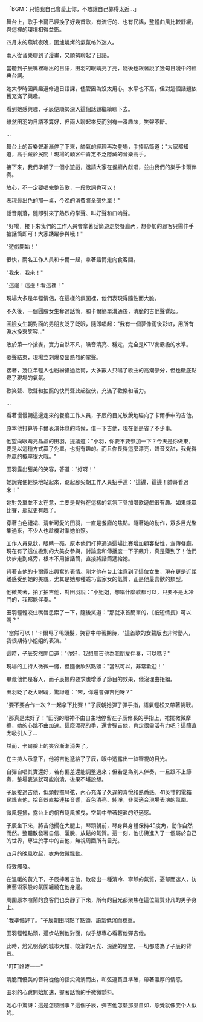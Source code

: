 「BGM：只怕我自己會愛上你，不敢讓自己靠得太近...」  

舞台上，歌手卡爾已經換了好幾首歌，有流行的、也有民謠，整體曲風比較舒緩，與這裡的環境相得益彰。  

四月末的燕城夜晚，圍爐燒烤的氣氛格外迷人。  

兩人從音樂聊到了漫畫，又順勢聊起了日語。  

當聽到子辰嘴裡蹦出的日語，田羽的眼睛亮了亮，隨後也跟著說了幾句日漫中的經典台詞。  

她大學時因興趣選修過日語課，儘管因為沒太用心，水平也不高，但對這個話題依舊充滿了興趣。  

看到她感興趣，子辰便順勢深入這個話題繼續聊下去。  

雖然田羽的日語不算好，但兩人聊起來反而別有一番趣味，笑聲不斷。

...

舞台上的音樂聲漸漸停了下來，帥氣的經理再次登場，手捧話筒道："大家都知道，高手藏於民間！現場的顧客中肯定不乏隱藏的音樂高手。  

接下來，我們準備了一個小遊戲，邀請大家在餐廳內獻唱，並由我們的樂手卡爾伴奏。  

放心，不一定要唱完整首歌，一段歌詞也可以！  

表現最出色的那一桌，今晚的消費將全部免單！"  

話音剛落，隨即引來了熱烈的掌聲、叫好聲和口哨聲。  

"好嘞，接下來我們的工作人員會拿著話筒遊走於餐廳內，想參加的顧客只需伸手搶話筒即可！大家踴躍參與哦！"  

"遊戲開始！"  

很快，兩名工作人員和卡爾一起，拿著話筒走向食客間。  

"我來，我來！"  

"這邊！這邊！看這裡！"  

現場大多是年輕情侶，在這樣的氛圍裡，他們表現得隨性而大膽。  

不久後，一個圓臉女生奪過話筒，和卡爾簡單溝通後，清脆的吉他聲響起。  

圓臉女生朝對面的男朋友眨了眨眼，隨即唱起："我有一個夢像雨後彩虹，用所有淚水換來笑容…"  

敢於第一个搶麥，實力自然不凡，嗓音清亮、穩定，完全是KTV麥霸級的水準。  

歌聲結束，現場立刻爆發出熱烈的掌聲。  

接著，幾位年輕人也紛紛搶過話筒，大多數人只唱了歌曲的高潮部分，但也徹底點燃了現場的氣氛。  

歡笑聲、歌聲和拍照的快門聲此起彼伏，充滿了歡樂和活力。  

...

看著慢慢朝這邊走來的餐廳工作人員，子辰的目光敏銳地瞄向了卡爾手中的吉他。

原本他打算等卡爾表演休息的時候，借一下吉他，現在倒是省了不少事。

他望向眼睛亮晶晶的田羽，提議道："小羽，你要不要參加一下？今天是你做東，要是以這種方式贏了免單，也挺有趣的。而且你長得這麼漂亮，聲音又甜，我覺得你贏的概率很大哦。"

田羽露出甜美的笑容，答道："好呀！"

她說完便輕快地站起來，踮起腳尖朝工作人員招手道："這邊，這邊！帥哥看過來！"

她對免單並不太在意，主要是覺得在這樣的氣氛下參加唱歌遊戲很有趣。如果能贏比賽，那就更有趣了。

穿著白色禮裙、清新可愛的田羽，一直是餐廳的焦點。隨著她的動作，眾多目光聚集過來，不少人也趁機對準她拍照。

工作人員見狀，眼睛一亮。原本他們打算通過這場比賽增加顧客黏性，宣傳餐廳。現在有了這位級別的大美女參與，討論度和傳播度一下子飆升，真是賺到了！他們快步走到桌旁，根本不用搶話筒，直接將話筒遞給她。

背著吉他的卡爾露出興奮的表情。剛才他在台上注意到了這位女生，現在更是近距離感受到她的美貌，尤其是她那種乖巧富家女的氣質，正是他最喜歡的類型。

他微笑著，拍了拍吉他，對田羽說："小姐姐，想唱什麼歌都可以，只要不是太冷門的，我都能伴奏。"

田羽輕輕咬住嘴唇思索了一下，隨後笑道："那就來首簡單的，《紙短情長》可以嗎？"

"當然可以！"卡爾甩了甩頭髮，笑容中帶著期待，"這首歌的女聲版也非常動人，我很期待小姐姐的表演。"

這時，子辰突然開口道："你好，我想用吉他為我朋友伴奏，可以嗎？"

現場的主持人微微一愣，但隨後欣然點頭："當然可以，非常歡迎！"

畢竟他們是客人，而子辰提的要求也增添了節目的效果，他沒理由拒絕。

田羽眨了眨大眼睛，驚訝道："宋，你還會彈吉他呀？"

"要不要合作一次？一起拿下比賽！"子辰朝她彈了彈手指，語氣輕松又帶著挑戰。

"那真是太好了！"田羽的眼神不由自主地停留在子辰修長的手指上，裙擺微微摩擦，她的心跳不由加速。這麼漂亮的手，還會彈吉他，肯定很靈活有力吧？這簡直太吸引人了...

然而，卡爾臉上的笑容漸漸消失了。

在主持人示意下，他將吉他遞給了子辰，眼中透露出一絲審視的目光。

自彈自唱其實還好，若有偏差還能調整過來；但若是為別人伴奏，一旦跟不上節奏，整場表演就可能崩潰，後果不堪設想。

子辰接過吉他，低頭輕撫琴弦，內心充滿了久違的喜悅和熟悉感。41英寸的電箱民謠吉他，拾音器直接連接音響，音色清亮、純淨，非常適合現場表演的氛圍。

微風輕拂，露台上的帆布隨風搖曳，空氣中帶著輕盈的舒適感。

子辰坐下來，將吉他擱在大腿上，琴頭朝前，琴身與身體保持45度角，動作自然而然。整體散發著自信、灑脫、放鬆的氣質。這一刻，他彷彿進入了一個屬於自己的世界，專注於手中的吉他，無視周圍所有目光。

四月的晚風吹起，衣角微微飄動。

特效觸發。

在溫暖的黃光下，子辰捧著吉他，散發出一種清冷、寧靜的氣質，憂郁而迷人，彷彿藝術家般的氛圍纏繞在他身邊。

周圍原本喧鬧的食客們也安靜了下來，所有的目光都聚焦在這位氣質非凡的男子身上。

"我準備好了。"子辰朝田羽點了點頭，語氣低沉而穩重。

田羽輕輕點頭，邁步站到他對面，似乎想專心看著他彈吉他。

此時，燈光明亮的城市大樓、皎潔的月光、深邃的星空，一切都成為了子辰的背景。

"叮叮咚咚——"

清脆而優美的音符從他的指尖流淌而出，和弦連貫且準確，帶著濃厚的情感。

田羽的心跳開始加速，握著話筒的手微微顫抖。

她心中驚訝：這是怎麼回事？這個子辰，彈吉他怎麼那麼自如，感覺就像变个人似的。